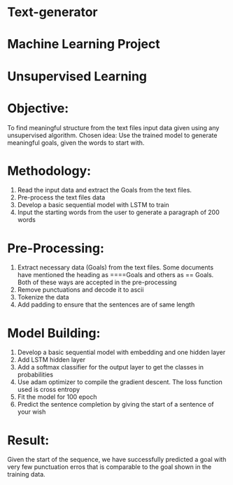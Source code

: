 # Text-generator

# Machine Learning Project
# Unsupervised Learning

# Objective:
To find meaningful structure from the text files input data given using any unsupervised algorithm.
Chosen idea: Use the trained model to generate meaningful goals, given the words to start with. 

# Methodology:
1.	Read the input data and extract the Goals from the text files.
2.	Pre-process the text files data
3.	Develop a basic sequential model with LSTM to train
4.	Input the starting words from the user to generate a paragraph of 200 words

# Pre-Processing:
1.	Extract necessary data (Goals) from the text files. Some documents have mentioned the heading as ====Goals and others as == Goals. Both of these ways are accepted in the pre-processing
2.	Remove punctuations and decode it to ascii
3.	Tokenize the data
4.	Add padding to ensure that the sentences are of same length

# Model Building:
1.	Develop a basic sequential model with embedding and one hidden layer
2.	Add LSTM hidden layer
3.	Add a softmax classifier for the output layer to get the classes in probabilities
4.	Use adam optimizer to compile the gradient descent. The loss function used is cross entropy
5.	Fit the model for 100 epoch 
6.	Predict the sentence completion by giving the start of a sentence of your wish

# Result:
Given the start of the sequence, we have successfully predicted a goal with very few punctuation erros that is comparable to the goal shown in the training data.
